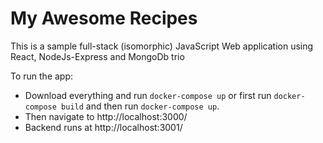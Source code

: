 # My Awesome Recipes

This is a sample full-stack (isomorphic) JavaScript Web application using React, NodeJs-Express and MongoDb trio

To run the app:

- Download everything and run `docker-compose up` or first run `docker-compose build` and then run `docker-compose up`.
- Then navigate to http://localhost:3000/
- Backend runs at http://localhost:3001/
